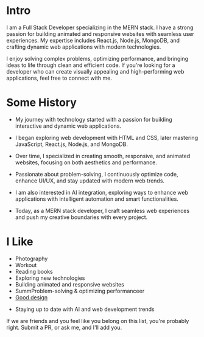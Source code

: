 # Intro

I am a Full Stack Developer specializing in the MERN stack. I have a strong passion for building animated and responsive websites with seamless user experiences. My expertise includes React.js, Node.js, MongoDB, and crafting dynamic web applications with modern technologies.

I enjoy solving complex problems, optimizing performance, and bringing ideas to life through clean and efficient code. If you're looking for a developer who can create visually appealing and high-performing web applications, feel free to connect with me.

# Some History

- My journey with technology started with a passion for building interactive and dynamic web applications.

- I began exploring web development with HTML and CSS, later mastering JavaScript, React.js, Node.js, and MongoDB.

- Over time, I specialized in creating smooth, responsive, and animated websites, focusing on both aesthetics and performance.

- Passionate about problem-solving, I continuously optimize code, enhance UI/UX, and stay updated with modern web trends.

- I am also interested in AI integration, exploring ways to enhance web applications with intelligent automation and smart functionalities.

- Today, as a MERN stack developer, I craft seamless web experiences and push my creative boundaries with every project.

# I Like
- Photography
- Workout 
- Reading books 
- Exploring new technologies
- Building animated and responsive websites
- SummProblem-solving & optimizing performanceer
- [Good design](/)
<!-- - [Photography](https://instagram.com/dangelosaurus) -->
- Staying up to date with AI and web development trends

<!-- # Travel / Geography

- I am originally from Buffalo, New York. I have since lived in Palo Alto, Mountain View, San Francisco, Seattle, and New York City.
- I've been to approximately 50 countries, some of which I have forgotten, many of which I would like to revisit.
- In 2016, I visited Canada, Ethiopia, Austria, Germany, Belgium, Ireland, Northern Ireland, Italy, Romania, Sweden, Norway, Svalbard, Panama, Costa Rica, Uganda, Japan, and the UAE, mostly in that order.
- In 2017, I visited Canada, Japan, Denmark, Germany, Sweden, Estonia, Russia, the Netherlands, Belgium, the U.K., Spain, Iceland, France, Switzerland, Ethiopia, and Luxembourg.
- In 2018, I visited Canada, France, Italy, Israel, and the U.K.
- In 2019, I visited Canada, England, France, and Switzerland.
- In 2020, I traveled barely 20 blocks. I stayed in New York and remodeled an apartment.
- In 2021, I continued remodeling an apartment.
- In 2022, I switched jobs and visited the UK, France, Greece, Belgium, Luxembourg, Germany, and Kenya.
- In 2023, I visited France, the UK, Ireland, and Rwanda.
- I am an Oregon Trail II enthusiast. -->

<!-- # Fun Facts

- I have a list of thousands of ideas, like creating matching bow ties for cats and humans.
- I almost always have a sketchbook with me and a [01 Sakura Pigma Micron Pen](https://www.sakuraofamerica.com/product/pigma-micron/).
- I can't locate every country on a map.
- I operate a [small angel fund](http://skepticalinvestments.biz/) with terrible returns.
- I break about 30 traffic laws on a skateboard or [bicycle](https://www.citibikenyc.com/) every single day.
- I stack-rank coffee shops, restaurants, and every dog I see in New York.
- I added this page because many people complained that my site was just my resume. -->
<!-- 
# I Dream Of

- Inspiring and feeling inspired.
- Enabling a brighter future for everyone, regardless of political or socioeconomic status.
- Treating every individual with genuine kindness and respect.
- Staying curious.
- Continually improving.
- You not checking the commit history for earlier drafts of this file. -->

<!-- # Websites from People I Admire

- [Alex Peysakhovich](http://alexpeys.github.io/)
- [Chris Lengerich](http://www.chrislengerich.com/)
- [Chris Saad](https://www.chrissaad.com/)
- [Duncan Tomlin](http://duncantomlin.com/)
- [Ed Kearney](https://edkearney.com/)
- [Hawley Moore](http://hawleymoore.com/)
- [Holman Gao](https://golmansax.com/)
- [Ian Webster](http://ianww.com/)
- [Johanna Flato](https://www.johannaflato.com/)
- [Judy Mou](http://www.judymou.com/)
- [Judy Suh](https://www.judysuh.com/)
- [Kristina Monakhova](https://kristinamonakhova.com/)
- [Noah Trueblood](http://notrueblood.com/)
- [Ruoxi Wang](http://ruoxiw.com/)
- [Tom Sachs](https://www.tomsachs.org/)
- [Will Holley](https://willholley.com/) -->

If we are friends and you feel like you belong on this list, you're probably right. Submit a PR, or ask me, and I'll add you.
